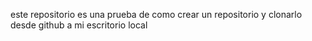este repositorio es una prueba de como crear un repositorio y clonarlo desde github a mi escritorio local